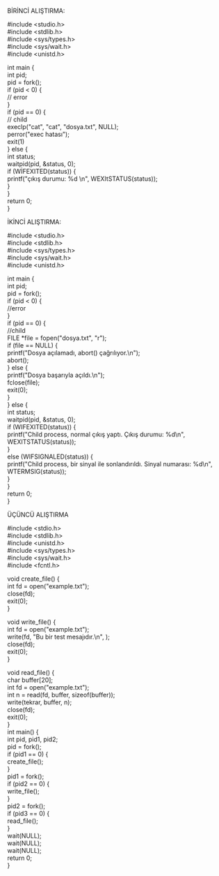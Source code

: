 BİRİNCİ ALIŞTIRMA:

#include <studio.h>  
#include <stdlib.h>  
#include <sys/types.h>  
#include <sys/wait.h>   
#include <unistd.h>  

int main {  
    int pid;  
    pid = fork();  
    if (pid < 0) {  
        // error  
        }  
    if (pid == 0) {  
        // child  
        execlp("cat", "cat", "dosya.txt", NULL);  
        perror("exec hatası");  
        exit(1)  
    } else {  
        int status;  
        waitpid(pid, &status, 0);  
        if (WİFEXITED(status)) {  
            printf("çıkış durumu: %d \n", WEXItSTATUS(status));  
        }  
    }  
    return 0;  
}


İKİNCİ ALIŞTIRMA:

#include <studio.h>  
#include <stdlib.h>  
#include <sys/types.h>  
#include <sys/wait.h>   
#include <unistd.h>  

int main {  
    int pid;  
    pid = fork();  
    if (pid < 0) {  
        //error  
    }  
    if (pid == 0) {  
        //child  
        FILE *file = fopen("dosya.txt", "r");  
        if (file == NULL) {  
            printf("Dosya açılamadı, abort() çağrılıyor.\n");  
            abort();   
        } else {  
            printf("Dosya başarıyla açıldı.\n");  
            fclose(file);  
            exit(0);   
        }  
    } else {  
        int status;  
        waitpid(pid, &status, 0);  
        if (WIFEXITED(status)) {  
            printf("Child process, normal çıkış yaptı. Çıkış durumu: %d\n", WEXITSTATUS(status));  
        }   
        else (WIFSIGNALED(status)) {  
            printf("Child process, bir sinyal ile sonlandırıldı. Sinyal numarası: %d\n", WTERMSIG(status));  
        }  
    }  
    return 0;  
}


 ÜÇÜNCÜ ALIŞTIRMA

#include <stdio.h>  
#include <stdlib.h>  
#include <unistd.h>  
#include <sys/types.h>  
#include <sys/wait.h>  
#include <fcntl.h>  

void create_file() {  
     int fd = open("example.txt");  
    close(fd);  
  exit(0);  
    }  

void write_file() {  
     int fd = open("example.txt");  
    write(fd, "Bu bir test mesajıdır.\n", );  
    close(fd);  
  exit(0);  
    }  

  void read_file() {  
     char buffer[20];  
     int fd = open("example.txt");  
     int n = read(fd, buffer, sizeof(buffer));  
    write(tekrar, buffer, n);  
    close(fd);  
  exit(0);  
    }  
int main() {  
    int pid, pid1, pid2;  
    pid = fork();  
    if (pid1 == 0) {  
        create_file();  
        }  
    pid1 = fork();  
    if (pid2 == 0) {  
        write_file();  
        }  
    pid2 = fork();  
    if (pid3 == 0) {  
        read_file();  
        }  
    wait(NULL);  
    wait(NULL);  
    wait(NULL);  
    return 0;  
}

